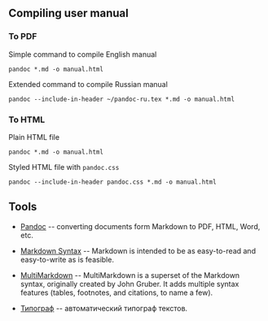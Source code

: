 ## Compiling user manual
### To PDF
Simple command to compile English manual 

	pandoc *.md -o manual.html

Extended command to compile Russian manual

	pandoc --include-in-header ~/pandoc-ru.tex *.md -o manual.html

### To HTML

Plain HTML file
 
	pandoc *.md -o manual.html

Styled HTML file with `pandoc.css`

	pandoc --include-in-header pandoc.css *.md -o manual.html

## Tools

* [Pandoc](http://johnmacfarlane.net/pandoc/) -- converting documents form Markdown to PDF, HTML, Word, etc.

* [Markdown Syntax](http://daringfireball.net/projects/markdown/) -- Markdown is intended to be as easy-to-read and easy-to-write as is feasible.

* [MultiMarkdown](http://fletcherpenney.net/multimarkdown/) -- MultiMarkdown is a superset of the Markdown syntax, originally created by John Gruber. It adds multiple syntax features (tables, footnotes, and citations, to name a few).

* [Типограф](http://www.artlebedev.ru/tools/typograf/) -- автоматический типограф текстов.